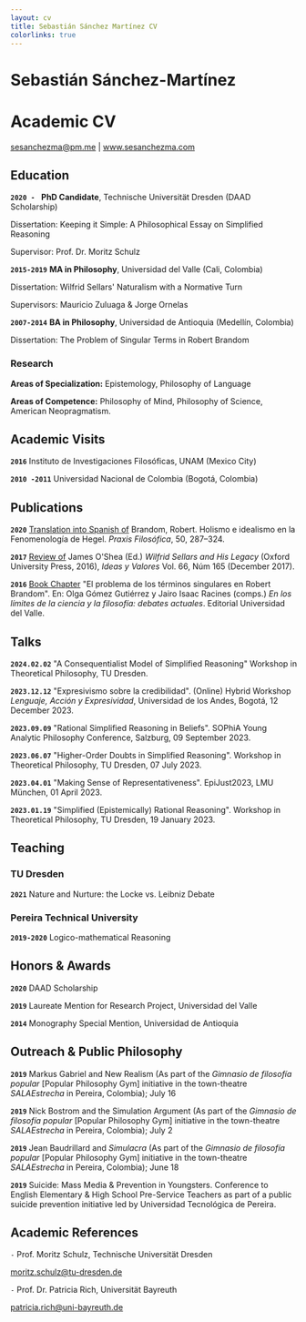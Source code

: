 ```yaml
---
layout: cv
title: Sebastián Sánchez Martínez CV
colorlinks: true
---
```


# Sebastián Sánchez-Martínez
# Academic CV

<div id="webaddress">
<a href="sesanchezma@pm.me">sesanchezma@pm.me</a>
| <a href="http://www.sesanchezma.com">www.sesanchezma.com</a>
</div>



## Education


**`2020 - `** **PhD Candidate**, Technische Universität Dresden (DAAD Scholarship)

Dissertation: Keeping it Simple: A Philosophical Essay on Simplified Reasoning
          
Supervisor: Prof. Dr. Moritz Schulz

**`2015-2019`** **MA in Philosophy**, Universidad del Valle (Cali, Colombia)

Dissertation: Wilfrid Sellars' Naturalism with a Normative Turn

Supervisors: Mauricio Zuluaga & Jorge Ornelas

**`2007-2014`** **BA in Philosophy**, Universidad de Antioquia (Medellín, Colombia)

Dissertation:  The Problem of Singular Terms in Robert Brandom

### Research


**Areas of Specialization:** Epistemology, Philosophy of Language

**Areas of Competence:** Philosophy of Mind, Philosophy of Science, American Neopragmatism.

## Academic Visits


**`2016`**        Instituto de Investigaciones Filosóficas, UNAM (Mexico City)

**`2010 -2011`**   Universidad Nacional de Colombia (Bogotá, Colombia)

## Publications

**`2020`** [Translation into Spanish of](10.25100/pfilosofica.v0i50.8848) Brandom, Robert. Holismo e idealismo en la Fenomenología de Hegel. *Praxis Filosófica*, 50, 287–324.

**`2017`** [Review of](https://revistas.unal.edu.co/index.php/idval/article/view/68477) James O'Shea (Ed.) *Wilfrid Sellars and His Legacy* (Oxford University Press, 2016), *Ideas y Valores* Vol. 66, Núm 165 (December 2017).

**`2016`** [Book Chapter](https://search.worldcat.org/title/1005486749) "El problema de los términos singulares en Robert Brandom". En: Olga Gómez Gutiérrez y Jairo Isaac Racines (comps.) *En los límites de la ciencia y la filosofía: debates actuales*. Editorial Universidad del Valle.


## Talks

**`2024.02.02`** "A Consequentialist Model of Simplified Reasoning" Workshop in Theoretical Philosophy, TU Dresden.

**`2023.12.12`** "Expresivismo sobre la credibilidad". (Online) Hybrid Workshop *Lenguaje, Acción y Expresividad*, Universidad de los Andes, Bogotá, 12 December 2023.

**`2023.09.09`** "Rational Simplified Reasoning in Beliefs". SOPhiA Young Analytic Philosophy Conference, Salzburg, 09 September 2023.

**`2023.06.07`** "Higher-Order Doubts in Simplified Reasoning". Workshop in Theoretical Philosophy, TU Dresden, 07 July 2023.

**`2023.04.01`** "Making Sense of Representativeness". EpiJust2023, LMU München, 01 April 2023.

**`2023.01.19`** "Simplified (Epistemically) Rational Reasoning". Workshop in Theoretical Philosophy, TU Dresden, 19 January 2023.

## Teaching

### TU Dresden

**`2021`** Nature and Nurture: the Locke vs. Leibniz Debate

### Pereira Technical University


**`2019-2020`** Logico-mathematical Reasoning


## Honors & Awards

**`2020`**              DAAD Scholarship

**`2019`**              Laureate Mention for Research Project, Universidad del Valle

**`2014`**              Monography Special Mention, Universidad de Antioquia


## Outreach & Public Philosophy

**`2019`** Markus Gabriel and New Realism (As part of the *Gimnasio de filosofía popular* \[Popular Philosophy Gym\] initiative in the town-theatre *SALAEstrecha* in Pereira, Colombia); July 16

**`2019`** Nick Bostrom and the Simulation Argument (As part of the *Gimnasio de filosofía popular* \[Popular Philosophy Gym\] initiative in the town-theatre *SALAEstrecha* in Pereira, Colombia); July 2

**`2019`** Jean Baudrillard and *Simulacra* (As part of the *Gimnasio de filosofía popular* \[Popular Philosophy Gym\] initiative in the town-theatre *SALAEstrecha* in Pereira, Colombia); June 18

**`2019`** Suicide: Mass Media & Prevention in Youngsters. Conference to English Elementary & High School Pre-Service Teachers as part of a public suicide prevention initiative led by Universidad Tecnológica de Pereira.

## Academic References


`-` Prof. Moritz Schulz, Technische Universität Dresden

moritz.schulz@tu-dresden.de



`-` Prof. Dr. Patricia Rich, Universität Bayreuth
    
patricia.rich@uni-bayreuth.de




<!-- ### Footer

Last updated: March 2024 -->
